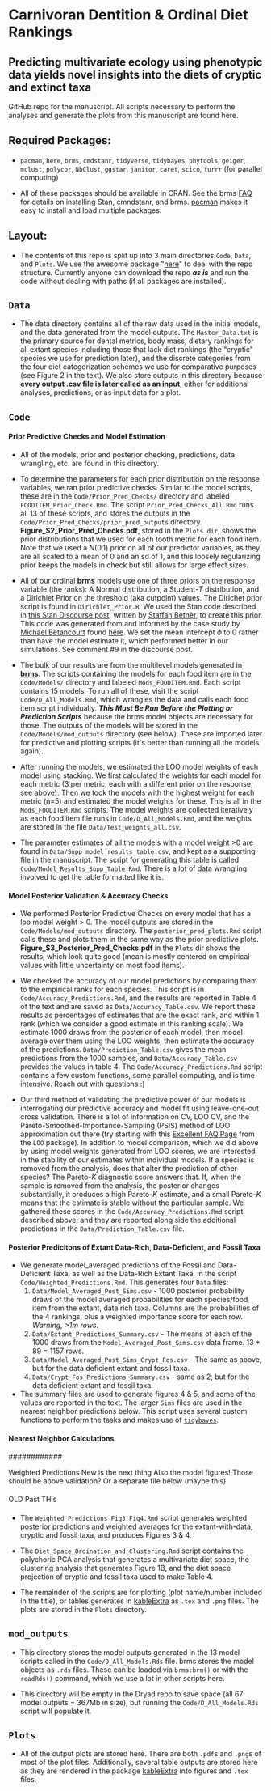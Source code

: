 
Carnivoran Dentition & Ordinal Diet Rankings 
=========

## Predicting multivariate ecology using phenotypic data yields novel insights into the diets of cryptic and extinct taxa

GitHub repo for the manuscript. All scripts necessary to perform the analyses and generate the plots from this manuscript are found here.

## Required Packages:

- `pacman`, `here`, `brms`, `cmdstanr`, `tidyverse`, `tidybayes`, `phytools`, `geiger`, `mclust`, `polycor`, `NbClust`, `ggstar`, `janitor`, `caret`, `scico`, `furrr` (for parallel computing)

- All of these packages should be available in CRAN. See the brms [FAQ](https://github.com/paul-buerkner/brms#faq) for details on installing Stan, cmndstanr, and brms. [pacman](http://trinker.github.io/pacman/vignettes/Introduction_to_pacman.html) makes it easy to install and load multiple packages. 

## Layout:

- The contents of this repo is split up into 3 main directories:`Code`, `Data`, and `Plots`. We use the awesome package "[here](https://here.r-lib.org/)" to deal with the repo structure. Currently anyone can download the repo ***as is*** and run the code without dealing with paths (if all packages are installed).

## **`Data`** 

- The data directory contains all of the raw data used in the initial models, and the data generated from the model outputs. The `Master_Data.txt` is the primary source for dental metrics, body mass, dietary rankings for all extant species including those that lack diet rankings (the "cryptic" species we use for prediction later), and the discrete categories from the four diet categorization schemes we use for comparative purposes (see Figure 2 in the text). We also store outputs in this directory because **every output .csv file is later called as an input**, either for additional analyses, predictions, or as input data for a plot. 

## **`Code`** 

#### Prior Predictive Checks and Model Estimation
- All of the models, prior and posterior checking, predictions, data wrangling, etc. are found in this directory.

- To determine the parameters for each prior distribution on the response variables, we ran prior predictive checks. Similar to the model scripts, these are in the `Code/Prior_Pred_Checks/` directory and labeled `FOODITEM_Prior_Check.Rmd`. The script `Prior_Pred_Checks_All.Rmd` runs all 13 of these scripts, and stores the outputs in the `Code/Prior_Pred_Checks/prior_pred_outputs` directory. **Figure_S2_Prior_Pred_Checks.pdf**, stored in the `Plots dir`, shows the prior distributions that we used for each tooth metric for each food item. Note that we used a $N$(0,1) prior on all of our predictor variables, as they are all scaled to a mean of 0 and an sd of 1, and this loosely regularizing prior keeps the models in check but still allows for large effect sizes. 

- All of our ordinal **brms** models use one of three priors on the response variable (the ranks): A Normal distribution, a Student-$T$ distribution, and a  Dirichlet Prior on the threshold (aka cutpoint) values. The Dirichet prior script is found in `Dirichlet_Prior.R`. We used the Stan code described in [this Stan Discourse post](https://discourse.mc-stan.org/t/dirichlet-prior-on-ordinal-regression-cutpoints-in-brms/20640/3), written by [Staffan Betnèr](https://github.com/StaffanBetner), to create this prior. This code was generated from and informed by the case study by [Michael Betancourt](https://betanalpha.github.io/) found [here](https://betanalpha.github.io/assets/case_studies/ordinal_regression.html). We set the mean intercept	$\phi$ to 0 rather than have the model estimate it, which performed better in our simulations. See comment #9 in the discourse post.

- The bulk of our results are from the multilevel models generated in [**brms**](https://github.com/paul-buerkner/brms). The scripts containing the models for each food item are in the `Code/Models/` directory and labeled `Mods_FOODITEM.Rmd`. Each script contains 15 models. To run all of these, visit the script `Code/D_All_Models.Rmd`, which wrangles the data and calls each food item script individually. ***This Must Be Run Before the Plotting or Prediction Scripts*** because the brms model objects are necessary for those. The outputs of the models will be stored in the `Code/Models/mod_outputs` directory (see below). These are imported later for predictive and plotting scripts (it's better than running all the models again).

- After running the models, we estimated the LOO model weights of each model using stacking. We first calculated the weights for each model for each metric (3 per metric, each with a different prior on the response, see above). Then we took the models with the highest weight for each metric (n=5) and estimated the model weights for these. This is all in the `Mods_FOODITEM.Rmd` scripts. The model weights are collected iteratively as each food item file runs in `Code/D_All_Models.Rmd`, and the weights are stored in the file `Data/Test_weights_all.csv`. 

- The parameter estimates of all the models with a model weight >0 are found in `Data/Supp_model_results_table.csv`, and kept as a supporting file in the manuscript. The script for generating this table is called `Code/Model_Results_Supp_Table.Rmd`. There is a lot of data wrangling involved to get the table formatted like it is. 

#### Model Posterior Validation & Accuracy Checks

- We performed Posterior Predictive Checks on every model that has a loo model weight > 0. The model outputs are stored in the `Code/Models/mod_outputs` directory. The `posterior_pred_plots.Rmd` script calls these and plots them in the same way as the prior predictive plots. **Figure_S3_Posterior_Pred_Checks.pdf** in the `Plots` dir shows the results, which look quite good (mean is mostly centered on empirical values with little uncertainty on most food items). 

- We checked the accuracy of our model predictions by comparing them to the empirical ranks for each species. This script is in `Code/Accuracy_Predictions.Rmd`, and the results are reported in Table 4 of the text and are saved as `Data/Accuracy_Table.csv`. We report these results as percentages of estimates that are the exact rank, and within 1 rank (which we consider a good estimate in this ranking scale). We estimate 1000 draws from the posterior of each model, then model average over them using the LOO weights, then estimate the accuracy of the predictions. `Data/Prediction_Table.csv` gives the mean predictions from the 1000 samples, and `Data/Accuracy_Table.csv` provides the values in table 4. The `Code/Accuracy_Predictions.Rmd` script contains a few custom functions, some parallel computing, and is time intensive. Reach out with questions :)

- Our third method of validating the predictive power of our models is interrogating our predictive accuracy and model fit using leave-one-out cross validation. There is a lot of information on CV, LOO CV, and the Pareto-Smoothed-Importance-Sampling (PSIS) method of LOO approximation out there (try starting with this [Excellent FAQ Page](https://mc-stan.org/loo/articles/online-only/faq.html) from the `LOO` package). In addition to model comparison, which we did above by using model weights generated from LOO scores, we are interested in the stability of our estimates within individual models. If a species is removed from the analysis, does that alter the prediction of other species? The Pareto-$K$ diagnostic score answers that. If, when the sample is removed from the analysis, the posterior changes substantially, it produces a high Pareto-$K$ estimate, and a small Pareto-$K$ means that the estimate is stable without the particular sample. We gathered these scores in the `Code/Accuracy_Predictions.Rmd` script described above, and they are reported along side the additional predictions in the `Data/Prediction_Table.csv` file. 

#### Posterior Predicitons of Extant Data-Rich, Data-Deficient, and Fossil Taxa

- We generate model_averaged predictions of the Fossil and Data-Deficient Taxa, as well as the Data-Rich Extant Taxa, in the script `Code/Weighted_Predictions.Rmd`. This generates four `Data` files:
    1.  `Data/Model_Averaged_Post_Sims.csv` - 1000 posterior probability draws of the model averaged probabilities for each species/food item from the extant, data rich taxa. Columns are the probabilities of the 4 rankings, plus a weighted importance score for each row. *Warning, >1m rows.* 
    2.  `Data/Extant_Predictions_Summary.csv` - The means of each of the 1000 draws from the `Model_Averaged_Post_Sims.csv` data frame. 13 * 89 = 1157 rows.
    3. `Data/Model_Averaged_Post_Sims_Crypt_Fos.csv` - The same as above, but for the data deficient extant and fossil taxa. 
    4. `Data/Crypt_Fos_Predictions_Summary.csv` - same as 2, but for the data deficient extant and fossil taxa.  
- The summary files are used to generate figures 4 & 5, and some of the values are reported in the text. The larger `Sims` files are used in the nearest neighbor predictions below. This script uses several custom functions to perform the tasks and makes use of [`tidybayes`](http://mjskay.github.io/tidybayes/articles/tidybayes.html). 

#### Nearest Neighbor Calculations



############

Weighted Predictions New is the next thing
Also the model figures! Those should be above validation? Or a separate file below (maybe this)


####
OLD Past THis
####
- The `Weighted_Predictions_Fig3_Fig4.Rmd` script generates weighted posterior predictions and weighted averages for the extant-with-data, cryptic and fossil taxa, and produces Figures 3 & 4. 

- The `Diet_Space_Ordination_and_Clustering.Rmd` script contains the polychoric PCA analysis that generates a multivariate diet space, the clustering analysis that generates Figure 1B, and the diet space projection of cryptic and fossil taxa used to make Table 4.

- The remainder of the scripts are for plotting (plot name/number included in the title), or tables generates in [kableExtra](https://cran.r-project.org/web/packages/kableExtra/vignettes/awesome_table_in_html.html) as `.tex` and `.png` files. The plots are stored in the `Plots` directory.

## **`mod_outputs`** 

- This directory stores the model outputs generated in the 13 model scripts called in the `Code/D_All_Models.Rds` file. brms stores the model objects as `.rds` files. These can be loaded via `brms:brm()` or with the `readRds()` command, which we use a lot in other scripts here. 

- This directory will be empty in the Dryad repo to save space (all 67 model outputs = 367Mb in size), but running the `Code/D_All_Models.Rds` script will populate it. 



## **`Plots`** 

- All of the output plots are stored here. There are both `.pdf`s and `.png`s of most of the plot files. Additionally, several table outputs are stored here as they are rendered in the package [kableExtra](https://cran.r-project.org/web/packages/kableExtra/vignettes/awesome_table_in_html.html) into figures and `.tex` files. 


